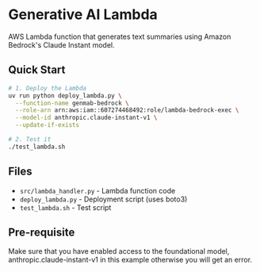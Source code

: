 # Generative AI Lambda

AWS Lambda function that generates text summaries using Amazon Bedrock's Claude Instant model.

## Quick Start

```bash
# 1. Deploy the Lambda
uv run python deploy_lambda.py \
  --function-name genmab-bedrock \
  --role-arn arn:aws:iam::607274468492:role/lambda-bedrock-exec \
  --model-id anthropic.claude-instant-v1 \
  --update-if-exists

# 2. Test it
./test_lambda.sh
```

## Files

- `src/lambda_handler.py` - Lambda function code
- `deploy_lambda.py` - Deployment script (uses boto3)
- `test_lambda.sh` - Test script

## Pre-requisite
Make sure that you have enabled access to the foundational model, anthropic.claude-instant-v1 in this example otherwise you will get an error.